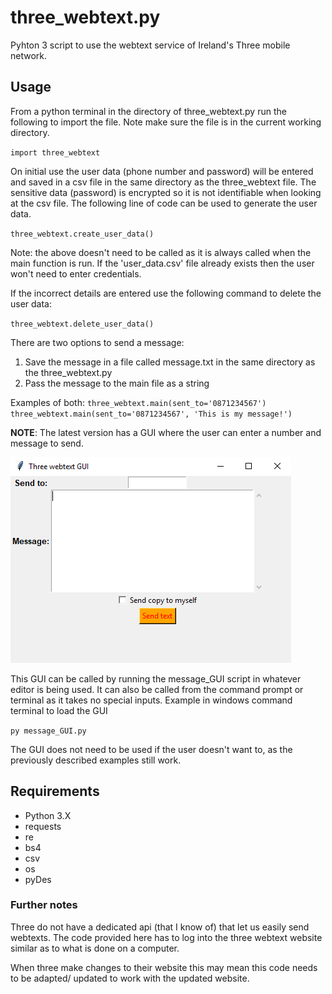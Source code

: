 # three_webtext.py

Pyhton 3 script to use the webtext service of Ireland's Three mobile network.

## Usage
From a python terminal in the directory of three_webtext.py run the following to import the file. Note make sure the 
file is in the current working directory.

``import three_webtext``

On initial use the user data (phone number and password) will be entered and saved in a csv file in the same directory as the three_webtext file.
The sensitive data (password) is encrypted so it is not identifiable when looking at the csv file. The following line of code can be used to generate the user data.

``three_webtext.create_user_data()``

Note: the above doesn't need to be called as it is always called when the main function is run.
If the 'user_data.csv' file already exists then the user won't need to enter credentials.

If the incorrect details are entered use the following command to delete the user data:

``three_webtext.delete_user_data()``


There are two options to send a message:
1. Save the message in a file called message.txt in the same directory as the three_webtext.py
2. Pass the message to the main file as a string

Examples of both:
``three_webtext.main(sent_to='0871234567')``
``three_webtext.main(sent_to='0871234567', 'This is my message!')``

**NOTE**: The latest version has a GUI where the user can enter a number and message to send.

![message_GUI_example](./images/message_GUI_example.png)

This GUI can be called by running the message_GUI script in whatever editor is being used.
It can also be called from the command prompt or terminal as it takes no special inputs.
Example in windows command terminal to load the GUI

``py message_GUI.py``

The GUI does not need to be used if the user doesn't want to, as the previously described examples still work.

## Requirements
* Python 3.X
* requests
* re
* bs4 
* csv
* os
* pyDes

### Further notes
Three do not have a dedicated api (that I know of) that let us easily send webtexts.
The code provided here has to log into the three webtext website similar as to what is done on a computer.


When three make changes to their website this may mean this code needs to be adapted/ updated to work with the 
updated website.



